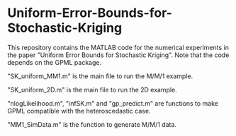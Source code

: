 # Uniform-Error-Bounds-for-Stochastic-Kriging

This repository contains the MATLAB code for the numerical experiments in the paper "Uniform Error Bounds for Stochastic Kriging". Note that the code depends on the GPML package.

"SK_uniform_MM1.m" is the main file to run the M/M/1 example. 

"SK_uniform_2D.m" is the main file to run the 2D example.

"nlogLikelihood.m", "infSK.m" and "gp_predict.m" are functions to make GPML compatible with the heteroscedastic case. 

"MM1_SimData.m" is the function to generate M/M/1 data. 
